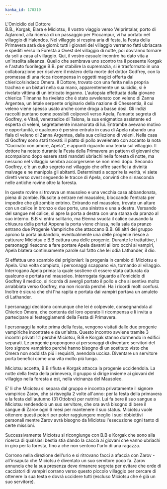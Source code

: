```yaml
---
kanka_id: 170319
---
```


L'Omicidio del Dottore  
B.B., Korgak, Elara e Miciotsu, Il vostro viaggio verso Velprintalar, porto di Aglarond, alla ricerca di un passaggio per Procampur, vi ha portato nel villaggio di Halendos. Nel villaggio si respira aria di festa, la Festa della Primavera sará due giorni: tutti i giovani del villaggio verranno fatti ubriacara e spediti verso la Foresta a Ovest del villaggio di notte, poi dovranno tornare da soli a casa al villaggio. Qui, il vostro casuale incontro ha dato vita a un'insolita alleanza. Quello che sembrava uno scontro tra il possente Korgak e l'astuto fuorilegge B.B. per stabilire la supremazia, si è trasformato in una collaborazione per risolvere il mistero della morte del dottor Godfrey, con la promessa di una ricca ricompensa in oggetti magici offerta dal chierico/sindaco Omera. Il Dottore, trovato con una ferita nella propria trachea e un bisturi nella sua mano, apparentemente un suicidio, si è rivelato vittima di un intricato inganno. L'autopsia effettuata dalla giovane chierica Tilmanna ha rivelato che è stato avvelenato con veleno di Zanna Argentea, un letale serpente originario della nazione di Chessentia, il cui veleno viene spesso usato anche come droga a basse dosi. Gli indizi raccolti puntano come possibili colpevoli verso Apela, l'amante segreta di Godfrey, e Vitali, venetradice di Talona, la sua enigmatica assistente ed esperta di veleni, segretamente innamorata di lui. Entrambe avevano motivo e opportunità, e qualcuno è persino entrato in casa di Apela rubando una fiala di veleno di Zanna Argentea, dalla sua collezione di veleni. Nella casa di Godfrey sono stati trovati: il piatto di pollo avvelenato con accanto la nota "Cucinato con amore, Apela", e appunti riguardo una teoria sul villaggio. Il dottore ha notato durante la Festa della Primavera un pattern di giovani che scompaiono dopo essere stati mandati ubriachi nella foresta di notte, ma nessuno nel villaggio sembra accorgersene se non mesi dopo. Secondo Godfrey, c'è un culto segreto nel villaggio che offre sacrifici a divinità malvage e ne manipola gli abitanti. Determinati a scoprire la verità, vi siete diretti verso ovest seguendo le tracce di Apela, convinti che si nasconda nelle antiche rovine oltre la foresta.  
  
In queste rovine si trovava un mausoleo e una vecchia casa abbandonata, piena di zombie. Riuscite a entrare nel mausoleo, bloccando l'entrata per impedire che gli zombie entrino. Entrando nel mausoleo, trovate un altare con un calice in bronzo e due porte, una sinistra e una a destra. Versando del sangue nel calice, si apre la porta a destra con una stanza da pranzo al suo interno. B.B vi entra solitario, ma Elenna svuota il calice causando la chiusura della porta! Appena la porta viene chiusa, nella sala da pranzo entrano due Progenie Vampiriche che attaccano B.B. Gli altri del gruppo aprono la porta aiutandolo, eventualmente una delle progenie riesce a catturare Miciotsu e B.B cattura una delle progenie. Durante le trattattive, i personaggi riescono a fare portare Apela davanti ai loro occhi ai vampiri, Apela blatera continuamente parole sul fatto che lei odia Lathander, il dio.  
  
Si effettua uno scambio dei prigionieri: la progenia in cambio di Miciotsu e Apela. Una volta compiuto, i personaggi scappano via, tornando al villaggio. Interrogano Apela prima: la quale sostiene di essere stata catturata da qualcuno e portata nel mausoleo. Interrogata riguardo all'omicidio di Godfrey il medico, si ricorda di avergli portato il pollo e che si sentiva molto arrabbiata verso Godfrey, ma non ricorda perché. Ha i ricordi molti confusi. Inoltre é sicura che chi l'ha rapita e portata dai vampiri portava un amuleto di Lathander.  
  
I personaggi decidono comunque che lei é colpevole, consegnandola al Chierico Omera, che contenta del loro operato li ricompensa e li invita a partecipare ai festeggiamenti della Festa di Primavera.  
  
I personaggi la notte prima della festa, vengono visitati dalle due progenie vampiriche incontrate e da un'altra. Questo incontro avviene tramite 3 incontri privati 1:1 perché Miciotsu, B.B e Korgak stanno dormendo in edifici separati. Le progenie propongono ai personaggi di diventare servitori del loro signore vampirico perché hanno bisogno di un sostituto visto che Omera non soddisfa piú i requisiti, avendola uccisa. Diventare un servitore porta benefici come una vita molto piú lunga.  
  
Miciotsu accetta, B.B rifiuta e Korgak attacca la progenie uccidendola. La notte della festa della primevera, il gruppo si dirige insieme ai giovani del villagigo nella foresta a est, nella vicinanza del Mausoleo.  
  
E' li che Miciotsu si separa dal gruppo e incontra privatamente il signore vampirico Zarov, che si risveglia 2 volte all'anno: per la festa della primavera e la festa dell'autunno (31 Ottobre) per nutrirsi. Lui fa bere il suo sangue a Miciotsu rendendolo un suo servitore, che ora avrá bisogno di bere il sangue di Zarov ogni 6 mesi per mantenere il suo status. Miciotsu vuole ottenere questi poteri per poter raggiungere meglio i suoi obbiettivi personali mentre Zarov avrá bisogno da Miciotsu l'esecuzione ogni tanto di certe missioni.  
  
Successivamente Miciotsu si ricongiunge con B.B e Korgak che sono alla ricerca di qualsiasi bestia stia dando la caccia ai giovani che vanno ubriachi in giro per la foresta, fino a che non sentono l'urlo di una ragazza.  
  
Corrono nella direzione dell'urlo e si ritrovano facci a afaccia con Zarov - all'insaputa che Miciotsu é diventato un suo servitore poco fa. Zarov annuncia che la sua presenza deve rimanere segreta per evitare che orde di cacciatori di vampiri corrano verso questo piccolo villaggio per cercare di ottenere la sua testa e dovrá uccidere tutti (escluso Miciotsu che é giá un suo servitore).